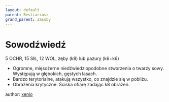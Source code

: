 ```yaml
---
layout: default
parent: Bestiariusz
grand_parent: Zasoby
---
```


# Sowodźwiedź

5 OCHR, 15 SIŁ, 12 WOL, zęby (k8) lub pazury (k6+k6)

- Ogromne, mięsożerne niedźwiedziopodobne stworzenia o twarzy sowy. Występują w głębokich, gęstych lasach.
- Bardzo terytorialne, atakują wszystko, co znajdzie się w pobliżu.
- Obrażenia krytyczne: Ściska ofiarę zadając k8 obrażeń.

author: [xenio](https://xenioinabottle.blogspot.com)
